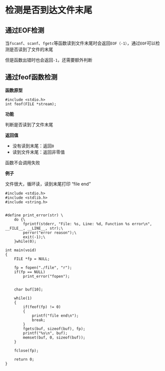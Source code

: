 # 检测是否到达文件末尾

## 通过EOF检测

当`fscanf`、`scanf`、`fgetc`等函数读到文件末尾时会返回`EOF（-1）`，通过`EOF`可以检测是否读到了文件的末尾

但是函数出错时也会返回`-1`，还需要额外判断

## 通过feof函数检测

**函数原型**

```
#include <stdio.h>
int feof(FILE *stream);
```

**功能**

判断是否读到了文件末尾

**返回值**

- 没有读到末尾：返回`0`
- 读到文件末尾：返回非零值

函数不会调用失败

**例子**

文件很大，循环读，读到末尾打印 “file end”
```
#include <stdio.h>
#include <stdlib.h>
#include <string.h>


#define print_error(str) \
    do {\
        fprintf(stderr, "File: %s, Line: %d, Function %s error\n", __FILE__, __LINE__, str);\
        perror("error reason");\
        exit(-1);\
    }while(0);

int main(void)
{
    FILE *fp = NULL;

    fp = fopen("./file", "r");
    if(fp == NULL)
        print_error("fopen");


    char buf[10];

    while(1)
    {
        if(feof(fp) != 0)
        {
            printf("file end\n");
            break;
        }
        fgets(buf, sizeof(buf), fp);
        printf("%s\n", buf);
        memset(buf, 0, sizeof(buf));
    }

    fclose(fp);

    return 0;
}
```
